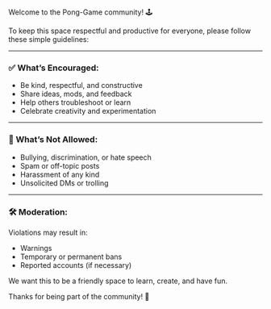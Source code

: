Welcome to the Pong-Game community! 🕹️

To keep this space respectful and productive for everyone, please follow these simple guidelines:

---

### ✅ What’s Encouraged:
- Be kind, respectful, and constructive
- Share ideas, mods, and feedback
- Help others troubleshoot or learn
- Celebrate creativity and experimentation

---

### 🚫 What’s Not Allowed:
- Bullying, discrimination, or hate speech
- Spam or off-topic posts
- Harassment of any kind
- Unsolicited DMs or trolling

---

### 🛠️ Moderation:
Violations may result in:
- Warnings
- Temporary or permanent bans
- Reported accounts (if necessary)

We want this to be a friendly space to learn, create, and have fun.

Thanks for being part of the community! 🎉
